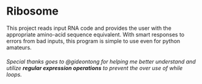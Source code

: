 # Ribosome

This project reads input RNA code and provides the user with the appropriate amino-acid sequence equivalent. With smart responses to errors from bad inputs, this program is simple to use even for python amateurs. 

###### Special thanks goes to @gideontong for helping me better understand and utilize ***regular expression operations***  to prevent the over use of while loops.
